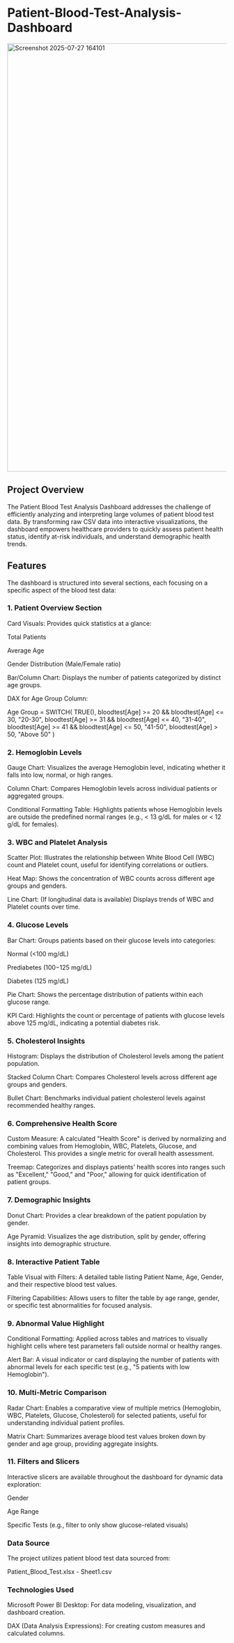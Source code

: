 # Patient-Blood-Test-Analysis-Dashboard
<img width="1918" height="981" alt="Screenshot 2025-07-27 164101" src="https://github.com/user-attachments/assets/99eb439b-ef20-4c35-9447-ee1f9b35cb62" />



## Project Overview
The Patient Blood Test Analysis Dashboard addresses the challenge of efficiently analyzing and interpreting large volumes of patient blood test data. By transforming raw CSV data into interactive visualizations, the dashboard empowers healthcare providers to quickly assess patient health status, identify at-risk individuals, and understand demographic health trends.

## Features
The dashboard is structured into several sections, each focusing on a specific aspect of the blood test data:

### 1. Patient Overview Section
Card Visuals: Provides quick statistics at a glance:

Total Patients

Average Age

Gender Distribution (Male/Female ratio)

Bar/Column Chart: Displays the number of patients categorized by distinct age groups.

DAX for Age Group Column:

Age Group =
SWITCH(
    TRUE(),
    bloodtest[Age] >= 20 && bloodtest[Age] <= 30, "20-30",
    bloodtest[Age] >= 31 && bloodtest[Age] <= 40, "31-40",
    bloodtest[Age] >= 41 && bloodtest[Age] <= 50, "41-50",
    bloodtest[Age] > 50, "Above 50"
)

### 2. Hemoglobin Levels
Gauge Chart: Visualizes the average Hemoglobin level, indicating whether it falls into low, normal, or high ranges.

Column Chart: Compares Hemoglobin levels across individual patients or aggregated groups.

Conditional Formatting Table: Highlights patients whose Hemoglobin levels are outside the predefined normal ranges (e.g., < 13 g/dL for males or < 12 g/dL for females).

### 3. WBC and Platelet Analysis
Scatter Plot: Illustrates the relationship between White Blood Cell (WBC) count and Platelet count, useful for identifying correlations or outliers.

Heat Map: Shows the concentration of WBC counts across different age groups and genders.

Line Chart: (If longitudinal data is available) Displays trends of WBC and Platelet counts over time.

### 4. Glucose Levels
Bar Chart: Groups patients based on their glucose levels into categories:

Normal (\<100 mg/dL)

Prediabetes (100−125 mg/dL)

Diabetes (125 mg/dL)

Pie Chart: Shows the percentage distribution of patients within each glucose range.

KPI Card: Highlights the count or percentage of patients with glucose levels above 125 mg/dL, indicating a potential diabetes risk.

### 5. Cholesterol Insights
Histogram: Displays the distribution of Cholesterol levels among the patient population.

Stacked Column Chart: Compares Cholesterol levels across different age groups and genders.

Bullet Chart: Benchmarks individual patient cholesterol levels against recommended healthy ranges.

### 6. Comprehensive Health Score
Custom Measure: A calculated "Health Score" is derived by normalizing and combining values from Hemoglobin, WBC, Platelets, Glucose, and Cholesterol. This provides a single metric for overall health assessment.

Treemap: Categorizes and displays patients' health scores into ranges such as "Excellent," "Good," and "Poor," allowing for quick identification of patient groups.

### 7. Demographic Insights
Donut Chart: Provides a clear breakdown of the patient population by gender.

Age Pyramid: Visualizes the age distribution, split by gender, offering insights into demographic structure.

### 8. Interactive Patient Table
Table Visual with Filters: A detailed table listing Patient Name, Age, Gender, and their respective blood test values.

Filtering Capabilities: Allows users to filter the table by age range, gender, or specific test abnormalities for focused analysis.

### 9. Abnormal Value Highlight
Conditional Formatting: Applied across tables and matrices to visually highlight cells where test parameters fall outside normal or healthy ranges.

Alert Bar: A visual indicator or card displaying the number of patients with abnormal levels for each specific test (e.g., "5 patients with low Hemoglobin").

### 10. Multi-Metric Comparison
Radar Chart: Enables a comparative view of multiple metrics (Hemoglobin, WBC, Platelets, Glucose, Cholesterol) for selected patients, useful for understanding individual patient profiles.

Matrix Chart: Summarizes average blood test values broken down by gender and age group, providing aggregate insights.

### 11. Filters and Slicers
Interactive slicers are available throughout the dashboard for dynamic data exploration:

Gender

Age Range

Specific Tests (e.g., filter to only show glucose-related visuals)

### Data Source
The project utilizes patient blood test data sourced from:

Patient_Blood_Test.xlsx - Sheet1.csv

### Technologies Used
Microsoft Power BI Desktop: For data modeling, visualization, and dashboard creation.

DAX (Data Analysis Expressions): For creating custom measures and calculated columns.
